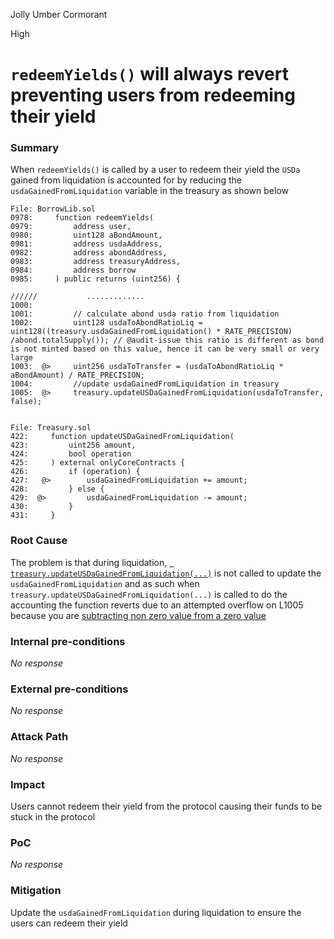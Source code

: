Jolly Umber Cormorant

High

# `redeemYields()` will always revert preventing users from redeeming their yield

### Summary

When `redeemYields()` is called by a user to redeem their yield the `USDa` gained from liquidation is accounted for by reducing the `usdaGainedFromLiquidation` variable in the treasury as shown below

```solidity
File: BorrowLib.sol
0978:     function redeemYields(
0979:         address user,
0980:         uint128 aBondAmount,
0981:         address usdaAddress,
0982:         address abondAddress,
0983:         address treasuryAddress,
0984:         address borrow
0985:     ) public returns (uint256) {

//////           .............
1000: 
1001:         // calculate abond usda ratio from liquidation
1002:         uint128 usdaToAbondRatioLiq = uint128((treasury.usdaGainedFromLiquidation() * RATE_PRECISION) /abond.totalSupply()); // @audit-issue this ratio is different as bond is not minted based on this value, hence it can be very small or very large
1003:  @>     uint256 usdaToTransfer = (usdaToAbondRatioLiq * aBondAmount) / RATE_PRECISION;
1004:         //update usdaGainedFromLiquidation in treasury
1005:  @>     treasury.updateUSDaGainedFromLiquidation(usdaToTransfer, false);


File: Treasury.sol
422:     function updateUSDaGainedFromLiquidation(
423:         uint256 amount,
424:         bool operation
425:     ) external onlyCoreContracts {
426:         if (operation) {
427:   @>        usdaGainedFromLiquidation += amount;
428:         } else {
429:  @>         usdaGainedFromLiquidation -= amount;
430:         }
431:     }

```



### Root Cause

The problem is that during liquidation, [` treasury.updateUSDaGainedFromLiquidation(...)`](https://github.com/sherlock-audit/2024-11-autonomint/blob/main/Blockchain/Blockchian/contracts/lib/BorrowLib.sol#L1004-L1005) is not called to update the `usdaGainedFromLiquidation` and as such when ` treasury.updateUSDaGainedFromLiquidation(...)` is called to do the accounting the function reverts due to an attempted overflow on L1005 because you are [subtracting non zero value from a zero value](https://github.com/sherlock-audit/2024-11-autonomint/blob/main/Blockchain/Blockchian/contracts/Core_logic/Treasury.sol#L428-L429)

### Internal pre-conditions

_No response_

### External pre-conditions

_No response_

### Attack Path

_No response_

### Impact

Users cannot redeem their yield from the protocol causing their funds to be stuck in the protocol

### PoC

_No response_

### Mitigation

Update the `usdaGainedFromLiquidation` during liquidation to ensure the users can redeem their yield